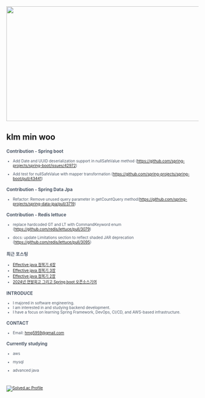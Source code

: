 
<div align="center">
  
<a href="https://github.com/devxb/gitanimals">
<img
  src="https://render.gitanimals.org/farms/minwoo1999"
  width="600"
  height="300"
/>
</a>
</div>



## klm min woo

<span style="color:#4E5968; font-size:10px;">

### Contribution - Spring boot
- Add Date and UUID deserialization support in nullSafeValue method (https://github.com/spring-projects/spring-boot/issues/42972)

- Add test for nullSafeValue with mapper transformation (https://github.com/spring-projects/spring-boot/pull/43441)

### Contribution - Spring Data Jpa
- Refactor: Remove unused query parameter in getCountQuery method(https://github.com/spring-projects/spring-data-jpa/pull/3719)

### Contribution - Redis lettuce

- replace hardcoded GT and LT with CommandKeyword enum (https://github.com/redis/lettuce/pull/3079)
  
- docs: update Limitations section to reflect shaded JAR deprecation (https://github.com/redis/lettuce/pull/3095)

### 최근 포스팅
<span style="color:#4E5968; font-size:10px;">

- [Effective java 정복기 4장](https://minwoo-it-factory.tistory.com/entry/Effective-java-%EC%A0%95%EB%B3%B5%EA%B8%B0-4%EC%9E%A5)<br>
- [Effective java 정복기 3장](https://minwoo-it-factory.tistory.com/entry/Effective-java-%EC%A0%95%EB%B3%B5%EA%B8%B0-2%EC%9E%A5)<br>
- [Effective java 정복기 2장](https://minwoo-it-factory.tistory.com/entry/%EC%B7%A8%EB%BD%80%EA%B8%B0%EB%85%90-Effective-java-%EC%A0%95%EB%B3%B5%EA%B8%B0)<br>
- [2024년 연말회고 그리고 Spring boot 오픈소스기여](https://minwoo-it-factory.tistory.com/entry/2024%EB%85%84-%EC%97%B0%EB%A7%90%ED%9A%8C%EA%B3%A0)<br>


### INTRODUCE
<span style="color:#4E5968; font-size:10px;">

  
- I majored in software engineering.
- I am interested in and studying backend development.
- I have a focus on learning Spring Framework, DevOps, CI/CD, and AWS-based infrastructure.

### CONTACT
- Email: hmg5959@gmail.com

### Currently studying 
<span style="color:#4E5968; font-size:10px;">

* aws

* mysql
 
* advanced java


<br><br>
[![Solved.ac Profile](http://mazassumnida.wtf/api/v2/generate_badge?boj=kbsserver)](https://solved.ac/kbsserver/)
</div>

